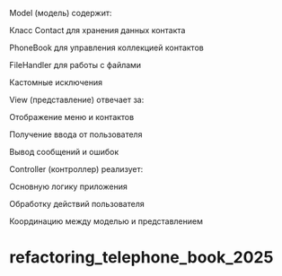 Model (модель) содержит:

Класс Contact для хранения данных контакта

PhoneBook для управления коллекцией контактов

FileHandler для работы с файлами

Кастомные исключения

View (представление) отвечает за:

Отображение меню и контактов

Получение ввода от пользователя

Вывод сообщений и ошибок

Controller (контроллер) реализует:

Основную логику приложения

Обработку действий пользователя

Координацию между моделью и представлением
# refactoring_telephone_book_2025
